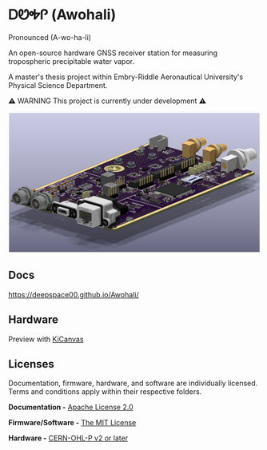 # ᎠᏬᎭᎵ (Awohali)

Pronounced (A-wo-ha-li)

An open-source hardware GNSS receiver station for measuring tropospheric precipitable water vapor.

A master's thesis project within Embry-Riddle Aeronautical University's Physical Science Department.

⚠️ WARNING This project is currently under development ⚠️

![](/hardware/electronics/mainBoard/mainBoard_top_iso.png)

## Docs

https://deepspace00.github.io/Awohali/

## Hardware 

Preview with [KiCanvas](https://kicanvas.org/?github=https%3A%2F%2Fgithub.com%2FDeepSpace00%2FAwohali%2Ftree%2Fmain%2Fhardware%2Felectronics%2FmainBoard)

## Licenses

Documentation, firmware, hardware, and software are individually licensed. Terms and conditions apply within their respective folders.

**Documentation -** [Apache License 2.0](docs/LICENSE)

**Firmware/Software -** [The MIT License](firmware/LICENSE)

**Hardware -** [CERN-OHL-P v2 or later](hardware/LICENSE)